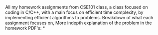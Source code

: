 All my homework assignments from CSE101 class, a class focused on coding in C/C++, with a main focus on efficient time complexity, by implementing efficient algorithms to problems.
Breakdown of what each assignment focuses on, More indepth explanation of the problem in the homework PDF's:
*
